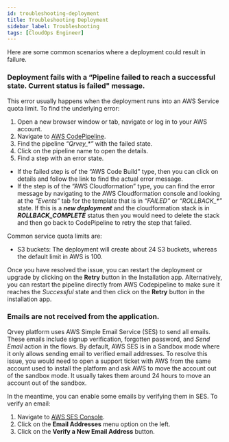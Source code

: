 ```yaml
---
id: troubleshooting-deployment
title: Troubleshooting Deployment
sidebar_label: Troubleshooting
tags: [CloudOps Engineer]
---
```

<div>
Here are some common scenarios where a deployment could result in failure.

### Deployment fails with a “Pipeline failed to reach a successful state. Current status is failed" message.

This error usually happens when the deployment runs into an AWS Service quota limit. To find the underlying error:

1. Open a new browser window or tab, navigate or log in to your AWS account.
2. Navigate to <a href="https://console.aws.amazon.com/codesuite/codepipeline/pipelines?region=us-east-1" target="_blank">AWS CodePipeline</a>.
3. Find the pipeline <i>“Qrvey_*”</i> with the failed state. 
4. Click on the pipeline name to open the details.
5. Find a step with an error state. 
<ul style={{listStyle: 'lower-alpha'}}>
<li>If the failed step is of the “AWS Code Build” type, then you can click on details and follow the link to find the actual error message. </li>
<li>If the step is of the “AWS Cloudformation” type, you can find the error message by navigating to the AWS Cloudformation console and looking at the <i>“Events”</i> tab for the template that is in <i>“FAILED”</i> or <i>“ROLLBACK_*”</i> state. If this is a <strong><i>new deployment</i></strong> and the cloudformation stack is in <strong><i>ROLLBACK_COMPLETE</i></strong> status then you would need to delete the stack and then go back to CodePipeline to retry the step that failed. </li> </ul>


Common service quota limits are:
* S3 buckets: The deployment will create about 24 S3 buckets, whereas the default limit in AWS is 100.


Once you have resolved the issue, you can restart the deployment or upgrade by clicking on the **Retry** button in the Installation app. Alternatively, you can restart the pipeline directly from AWS Codepipeline to make sure it reaches the *Successful* state and then click on the **Retry** button in the installation app.


### Emails are not received from the application.

Qrvey platform uses AWS Simple Email Service (SES) to send all emails. These emails include signup verification, forgotten password, and *Send Email* action in the flows. By default, AWS SES is in a Sandbox mode where it only allows sending email to verified email addresses. To resolve this issue, you would need to open a support ticket with AWS from the same account used to install the platform and ask AWS to move the account out of the sandbox mode. It usually takes them around 24 hours to move an account out of the sandbox.

In the meantime, you can enable some emails by verifying them in SES. To verify an email:

1. Navigate to <a href="https://console.aws.amazon.com/ses/home?region=us-east-1#">AWS SES Console</a>.
2. Click on the **Email Addresses** menu option on the left.
3. Click on the **Verify a New Email Address** button.

</div>